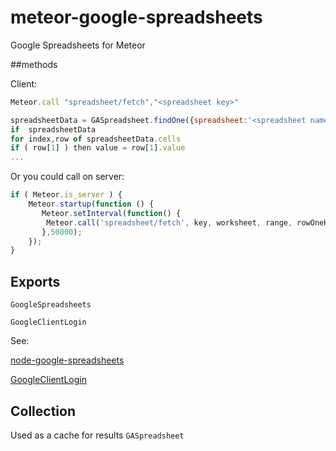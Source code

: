 meteor-google-spreadsheets
==========================

Google Spreadsheets for Meteor



##methods

Client:

 ```javascript   
Meteor.call "spreadsheet/fetch","<spreadsheet key>"

spreadsheetData = GASpreadsheet.findOne({spreadsheet:'<spreadsheet name or number>'})
if  spreadsheetData
for index,row of spreadsheetData.cells
if ( row[1] ) then value = row[1].value
...
```	

Or you could call on server:

```javascript	
if ( Meteor.is_server ) {
    Meteor.startup(function () {
       Meteor.setInterval(function() {
        Meteor.call('spreadsheet/fetch', key, worksheet, range, rowOneHeader)
       },50000);
    });
}

```	
## Exports

`GoogleSpreadsheets`

`GoogleClientLogin`

See:

[node-google-spreadsheets](https://github.com/samcday/node-google-spreadsheets)

[GoogleClientLogin](https://github.com/Ajnasz/GoogleClientLogin)


## Collection
Used as a cache for results `GASpreadsheet`
